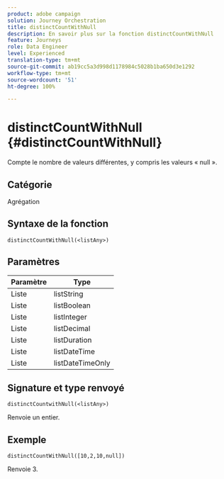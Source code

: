 ```yaml
---
product: adobe campaign
solution: Journey Orchestration
title: distinctCountWithNull
description: En savoir plus sur la fonction distinctCountWithNull
feature: Journeys
role: Data Engineer
level: Experienced
translation-type: tm+mt
source-git-commit: ab19cc5a3d998d1178984c5028b1ba650d3e1292
workflow-type: tm+mt
source-wordcount: '51'
ht-degree: 100%

---
```



# distinctCountWithNull {#distinctCountWithNull}

Compte le nombre de valeurs différentes, y compris les valeurs « null ».

## Catégorie

Agrégation

## Syntaxe de la fonction

`distinctCountWithNull(<listAny>)`

## Paramètres

| Paramètre | Type |
|-----------|------------------|
| Liste | listString |
| Liste | listBoolean |
| Liste | listInteger |
| Liste | listDecimal |
| Liste | listDuration |
| Liste | listDateTime |
| Liste | listDateTimeOnly |

## Signature et type renvoyé

`distinctCountwithNull(<listAny>)`

Renvoie un entier.

## Exemple

`distinctCountWithNull([10,2,10,null])`

Renvoie 3.
